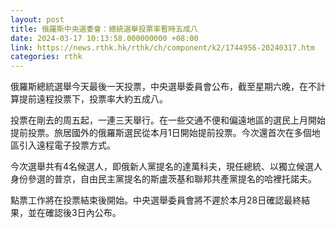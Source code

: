 ```yaml
---
layout: post
title: 俄羅斯中央選委會：總統選舉投票率暫時五成八
date: 2024-03-17 10:13:58.000000000 +08:00
link: https://news.rthk.hk/rthk/ch/component/k2/1744956-20240317.htm
categories: rthk
---
```


俄羅斯總統選舉今天最後一天投票，中央選舉委員會公布，截至星期六晚，在不計算提前遠程投票下，投票率大約五成八。

投票在剛去的周五起，一連三天舉行。在一些交通不便和偏遠地區的選民上月開始提前投票。旅居國外的俄羅斯選民從本月1日開始提前投票。今次還首次在多個地區引入遠程電子投票方式。

今次選舉共有4名候選人，即俄新人黨提名的達萬科夫，現任總統、以獨立候選人身份參選的普京，自由民主黨提名的斯盧茨基和聯邦共產黨提名的哈裡托諾夫。 

點票工作將在投票結束後開始。中央選舉委員會將不遲於本月28日確認最終結果，並在確認後3日內公布。

